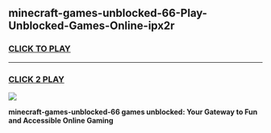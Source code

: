 
## minecraft-games-unblocked-66-Play-Unblocked-Games-Online-ipx2r
<h3>
<a href="https://premium76.site?title=minecraft-games-unblocked-66&ref=25A">CLICK TO PLAY</a></h3>
<hr>

<h3>
<a href="https://premium76.site?title=minecraft-games-unblocked-66&ref=25A">CLICK 2 PLAY</a>
  
</h3>

<a href="https://premium76.site?title=minecraft-games-unblocked-66&ref=25A"><img src="https://clearcache.store/games.png"></a>


**minecraft-games-unblocked-66 games unblocked: Your Gateway to Fun and Accessible Online Gaming**

